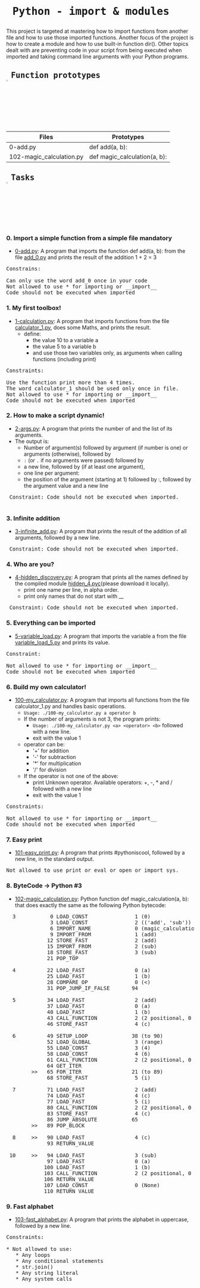 # <pre> Python - import & modules </pre>
This project is targeted at mastering how to import functions from another file and how to use those imported functions. Another focus of the project is how to create a module and how to use  built-in function dir(). Other topics dealt with are preventing code in your script from being executed when imported and taking command line arguments with your Python programs.
## <pre> Function prototypes    <img src="https://user-images.githubusercontent.com/107026397/209424557-72ec9e7b-8f5a-4c69-9136-2629ca6d2ab0.svg" width = 3% height= 3%> </pre>
| Files  | Prototypes |
| ------------- | ------------- |
| 0-add.py|def add(a, b): |
|102-magic_calculation.py | def magic_calculation(a, b):|
## <pre> Tasks   <img src="https://user-images.githubusercontent.com/107026397/209425131-1d190ca6-b53b-49a9-b00a-6d697c9e4473.svg" height=3% width=3%></pre>
### 0. Import a simple function from a simple file mandatory
* [0-add.py](https://github.com/Bezawork-pr/alx-higher_level_programming/blob/master/0x02-python-import_modules/0-add.py): A program that imports the function def add(a, b): from the file [add_0.py](https://github.com/Bezawork-pr/alx-higher_level_programming/blob/master/0x02-python-import_modules/add_0.py) and prints the result of the addition 1 + 2 = 3

<pre>
Constrains:

Can only use the word add_0 once in your code
Not allowed to use * for importing or __import__
Code should not be executed when imported 
</pre>
### 1. My first toolbox!
* [1-calculation.py](https://github.com/Bezawork-pr/alx-higher_level_programming/blob/master/0x02-python-import_modules/1-calculation.py): A program that imports functions from the file  [calculator_1.py](https://github.com/Bezawork-pr/alx-higher_level_programming/blob/master/0x02-python-import_modules/calculator_1.py), does some Maths, and prints the result.
  * define:
    * the value 10 to a variable a
    * the value 5 to a variable b
     * and use those two variables only, as arguments when calling functions (including print)
<pre>
Constraints:

Use the function print more than 4 times.
The word calculator_1 should be used only once in file.
Not allowed to use * for importing or __import__
Code should not be executed when imported
</pre>
### 2. How to make a script dynamic!
 * [2-args.py](https://github.com/Bezawork-pr/alx-higher_level_programming/blob/master/0x02-python-import_modules/2-args.py): A program that prints the number of and the list of its arguments.
 * The output is:
    * Number of argument(s) followed by argument (if number is one) or arguments (otherwise), followed by
    * `:` (or `.` if no arguments were passed) followed by
    * a new line, followed by (if at least one argument),
    * one line per argument:
    * the position of the argument (starting at 1) followed by :, followed by the argument value and a new line
 <pre>
 Constraint: Code should not be executed when imported.
 </pre>
### 3. Infinite addition
*  [3-infinite_add.py](https://github.com/Bezawork-pr/alx-higher_level_programming/blob/master/0x02-python-import_modules/3-infinite_add.py): A program that prints the result of the addition of all arguments, followed by a new line.
<pre>
 Constraint: Code should not be executed when imported.
</pre>
### 4. Who are you?
*  [4-hidden_discovery.py](https://github.com/Bezawork-pr/alx-higher_level_programming/blob/master/0x02-python-import_modules/4-hidden_discovery.py): A program that prints all the names defined by the compiled module  [hidden_4.pyc](https://github.com/holbertonschool/0x02.py/raw/master/hidden_4.pyc)(please download it locally).
    *  print one name per line, in alpha order.
    *  print only names that do not start with __
<pre>
 Constraint: Code should not be executed when imported.</pre>
### 5. Everything can be imported
* [5-variable_load.py](https://github.com/Bezawork-pr/alx-higher_level_programming/blob/master/0x02-python-import_modules/5-variable_load.py): A program that imports the variable a from the file  [variable_load_5.py](https://github.com/Bezawork-pr/alx-higher_level_programming/blob/master/0x02-python-import_modules/variable_load_5.py) and prints its value.
<pre>
Constraint:

Not allowed to use * for importing or __import__
Code should not be executed when imported
</pre>
### 6. Build my own calculator!
* [100-my_calculator.py](https://github.com/Bezawork-pr/alx-higher_level_programming/blob/master/0x02-python-import_modules/100-my_calculator.py): A program that imports all functions from the file calculator_1.py and handles basic operations.
   *  `Usage: ./100-my_calculator.py a operator b`
   *  If the number of arguments is not 3, the program prints:
      * `Usage: ./100-my_calculator.py <a> <operator> <b>` followed with a new line.
      * exit with the value 1
   * operator can be:
     * '+' for addition
     * '-' for subtraction
     * '*' for multiplication
     * '/' for division
   * If the operator is not one of the above:
     * print Unknown operator. Available operators: +, -, * and / followed with a new line
     * exit with the value 1
<pre>
Constraints:

Not allowed to use * for importing or __import__
Code should not be executed when imported
</pre>
### 7. Easy print
* [101-easy_print.py](https://github.com/Bezawork-pr/alx-higher_level_programming/blob/master/0x02-python-import_modules/101-easy_print.py):  A program that prints #pythoniscool, followed by a new line, in the standard output.
<pre>
Not allowed to use print or eval or open or import sys.
</pre>
### 8. ByteCode -> Python #3
*  [102-magic_calculation.py](https://github.com/Bezawork-pr/alx-higher_level_programming/blob/master/0x02-python-import_modules/102-magic_calculation.py): Python function def magic_calculation(a, b): that does exactly the same as the following Python bytecode:

<pre>
  3           0 LOAD_CONST               1 (0)
              3 LOAD_CONST               2 (('add', 'sub'))
              6 IMPORT_NAME              0 (magic_calculation_102)
              9 IMPORT_FROM              1 (add)
             12 STORE_FAST               2 (add)
             15 IMPORT_FROM              2 (sub)
             18 STORE_FAST               3 (sub)
             21 POP_TOP

  4          22 LOAD_FAST                0 (a)
             25 LOAD_FAST                1 (b)
             28 COMPARE_OP               0 (<)
             31 POP_JUMP_IF_FALSE       94

  5          34 LOAD_FAST                2 (add)
             37 LOAD_FAST                0 (a)
             40 LOAD_FAST                1 (b)
             43 CALL_FUNCTION            2 (2 positional, 0 keyword pair)
             46 STORE_FAST               4 (c)

  6          49 SETUP_LOOP              38 (to 90)
             52 LOAD_GLOBAL              3 (range)
             55 LOAD_CONST               3 (4)
             58 LOAD_CONST               4 (6)
             61 CALL_FUNCTION            2 (2 positional, 0 keyword pair)
             64 GET_ITER
        >>   65 FOR_ITER                21 (to 89)
             68 STORE_FAST               5 (i)

  7          71 LOAD_FAST                2 (add)
             74 LOAD_FAST                4 (c)
             77 LOAD_FAST                5 (i)
             80 CALL_FUNCTION            2 (2 positional, 0 keyword pair)
             83 STORE_FAST               4 (c)
             86 JUMP_ABSOLUTE           65
        >>   89 POP_BLOCK

  8     >>   90 LOAD_FAST                4 (c)
             93 RETURN_VALUE

 10     >>   94 LOAD_FAST                3 (sub)
             97 LOAD_FAST                0 (a)
            100 LOAD_FAST                1 (b)
            103 CALL_FUNCTION            2 (2 positional, 0 keyword pair)
            106 RETURN_VALUE
            107 LOAD_CONST               0 (None)
            110 RETURN_VALUE
</pre>
### 9. Fast alphabet
* [103-fast_alphabet.py](https://github.com/Bezawork-pr/alx-higher_level_programming/blob/master/0x02-python-import_modules/103-fast_alphabet.py): A program that prints the alphabet in uppercase, followed by a new line.
<pre>
Constraints:

* Not allowed to use:
   * Any loops
   * Any conditional statements
   * str.join()
   * Any string literal
   * Any system calls
</pre>
